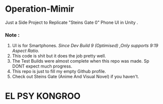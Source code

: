 # Operation-Mimir
Just a Side Project to Replicate "Steins Gate 0" Phone UI in Unity .
### Note : 
1. UI is for Smartphones. *Since Dev Build 9 (Optimised) ,Only supports 9:19 Aspect Ratio.*
2. This code is shit but it does the job pretty well.
3. The Test Builds were almost complete when this repo was made. Sp DONT expect much progress.
4. This repo is just to fill my empty Github profile.
5. Check out Steins Gate (Anime And Visual Novel) if you haven't.

# EL PSY KONGROO
 
